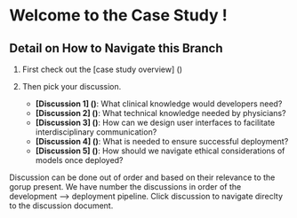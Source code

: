 # Welcome to the Case Study ! 

## Detail on How to Navigate this Branch

1. First check out the [case study overview] ()


2. Then pick your discussion. 
    - **[Discussion 1] ()**: What clinical knowledge would developers need? 
    - **[Discussion 2] ()**: What technical knowledge needed by physicians?
    - **[Discussion 3] ()**: How can we design user interfaces to facilitate interdisciplinary communication?
    - **[Discussion 4] ()**: What is needed to ensure successful deployment?
    - **[Discussion 5] ()**: How should we navigate ethical considerations of models once deployed?  

Discussion can be done out of order and based on their relevance to the gorup present. We have number the discussions in order of the development --> deployment pipeline. Click discussion to navigate direclty to the discussion document. 

